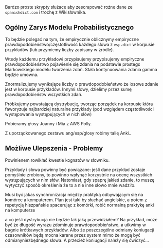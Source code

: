 Bardzo proste skrypty służace aby zescrapować rożne dane ze `spanishdict.com` i trochę z Wikisłownika.

## Ogólny Zarys Modelu Probabilistycznego 

To będzie polegać na tym, że empirycznie oblicznymy empiryczne prawdopodobieństwo/częstotliwość każdego słowa z `esp.dict` w korpusie przykładów (lub przymiemy liczby zapisany w źródle).  

Wtedy każdemu przykładowi przypisujemy przypisujemy empiryczne prawdopodobieństwo pojawienie się zdania na podstawie prostego Markowskiego modelu tworzenia zdań. Stała kontynuowania zdania gamma będzie umowna.  

Znormalizujemy wynikające liczby o prawdopodobieństwo że losowe zdanie jest w korpusie przykładów. Innymi słowy, dzielimy przez sumę prawdopodobieństw wszystkich zdań.  

Próbkujemy powstającą dystrybucję, tworząc porządek na korpusie która faworyzuje najbardziej naturalne przykłady (pod względem częstotliwości występowania występujących w nich słów)  

Pobieramy głosy Joanny i Mia z AWS Polly.  

Z uporządkowanego zestawu ang/esp/głosy robimy talię Anki..  

## Możliwe Ulepszenia - Problemy

Powinienem rowikłać kwestie kognatów w słowniku.

Przykłady i słowa powinny być powiązane: jeśli dane przykład zostaje pomyślnie zrobiony, to powinno wpłynąć korzystnie na ocenę wszystkich występujących w nim słów. Natomiast, gdy spaprę jakieś zdanie, to muszę wytyczyć sposób określenia że to a nie inne słowo mnie wadziło.

Musi być jakas synchronizacja między praktyką odbywającym się na komórce a komputerem. Plan jest taki by słuchać angielskie,  a potem z repetycją hiszpańskie spacerując z komórki, robić normalną praktykę anki na komputerze

a co jeśli dystrybucja nie będzie tak jaką przewidziałem? Na przykład, może być że długość wyrazu zdominuje prawdopodobieństwo, a utkwimy w bagnie krótkawych przykładów. Albo że poszczególne odmiany koniugacji czasowników będą mocna karane przez system mimo że mogą być odmianyniezbędnego słowa. A przecież koniugacji należy się ćwiczyć...
